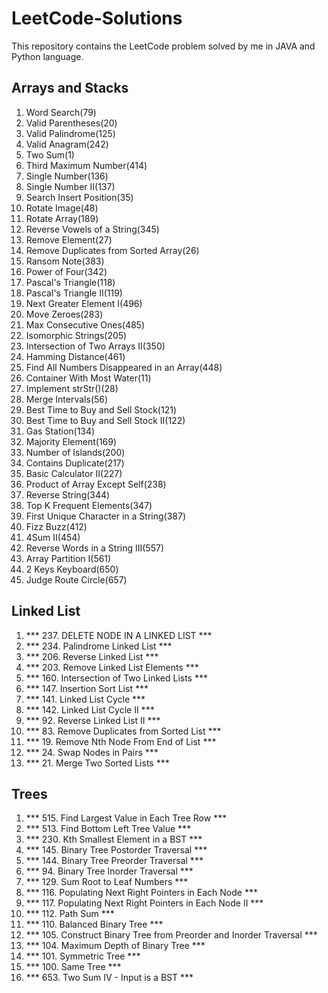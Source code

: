# LeetCode-Solutions

This repository contains the LeetCode problem solved by me in JAVA and Python language.

## Arrays and Stacks

1. Word Search(79) 
2. Valid Parentheses(20) 
3. Valid Palindrome(125) 
4. Valid Anagram(242) 
5. Two Sum(1) 
6. Third Maximum Number(414) 
7. Single Number(136) 
8. Single Number II(137) 
9. Search Insert Position(35) 
10. Rotate Image(48) 
11. Rotate Array(189) 
12. Reverse Vowels of a String(345) 
13. Remove Element(27) 
14. Remove Duplicates from Sorted Array(26) 
15. Ransom Note(383) 
16. Power of Four(342) 
17. Pascal's Triangle(118) 
18. Pascal's Triangle II(119) 
19. Next Greater Element I(496) 
20. Move Zeroes(283) 
21. Max Consecutive Ones(485) 
22. Isomorphic Strings(205) 
23. Intersection of Two Arrays II(350) 
24. Hamming Distance(461) 
25. Find All Numbers Disappeared in an Array(448) 
26. Container With Most Water(11) 
27. Implement strStr()(28) 
28. Merge Intervals(56) 
29. Best Time to Buy and Sell Stock(121) 
30. Best Time to Buy and Sell Stock II(122)   
31. Gas Station(134) 
32. Majority Element(169) 
33. Number of Islands(200) 
34. Contains Duplicate(217) 
35. Basic Calculator II(227) 
36. Product of Array Except Self(238) 
37. Reverse String(344) 
38. Top K Frequent Elements(347) 
39. First Unique Character in a String(387) 
40. Fizz Buzz(412) 
41. 4Sum II(454) 
42. Reverse Words in a String III(557) 
43. Array Partition I(561) 
44. 2 Keys Keyboard(650) 
45. Judge Route Circle(657) 

## Linked List

1. *** 237. DELETE NODE IN A LINKED LIST ***
2. *** 234. Palindrome Linked List ***
3. *** 206. Reverse Linked List ***
4. *** 203. Remove Linked List Elements ***
5. *** 160. Intersection of Two Linked Lists ***
6. *** 147. Insertion Sort List ***
7. *** 141. Linked List Cycle ***
8. *** 142. Linked List Cycle II ***
9. *** 92. Reverse Linked List II ***
10. *** 83. Remove Duplicates from Sorted List ***
11. *** 19. Remove Nth Node From End of List ***
12. *** 24. Swap Nodes in Pairs ***
13. *** 21. Merge Two Sorted Lists ***

## Trees

1. *** 515. Find Largest Value in Each Tree Row ***
2. *** 513. Find Bottom Left Tree Value ***
3. *** 230. Kth Smallest Element in a BST ***
4. *** 145. Binary Tree Postorder Traversal ***
5. *** 144. Binary Tree Preorder Traversal ***
6. *** 94. Binary Tree Inorder Traversal ***
7. *** 129. Sum Root to Leaf Numbers ***
8. *** 116. Populating Next Right Pointers in Each Node ***
9. *** 117. Populating Next Right Pointers in Each Node II ***
10. *** 112. Path Sum ***
11. *** 110. Balanced Binary Tree ***
12. *** 105. Construct Binary Tree from Preorder and Inorder Traversal ***
13. *** 104. Maximum Depth of Binary Tree ***
14. *** 101. Symmetric Tree ***
15. *** 100. Same Tree ***
16. *** 653. Two Sum IV - Input is a BST ***
